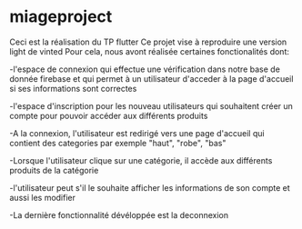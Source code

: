 # miageproject
Ceci est la réalisation du TP flutter
Ce projet vise à reproduire une version light de vinted
Pour cela, nous avont réalisée certaines fonctionalités dont:

-l'espace de connexion qui effectue une vérification dans notre base de donnée firebase et qui permet à un utilisateur d'acceder à la page d'accueil si ses informations sont correctes

-l'espace d'inscription pour les nouveau utilisateurs qui souhaitent créer un compte pour pouvoir accéder aux différents produits

-A la connexion, l'utilisateur est redirigé vers une page d'accueil qui contient des categories par exemple "haut", "robe", "bas"

-Lorsque l'utilisateur clique sur une catégorie, il accède aux différents produits de la catégorie

-l'utilisateur peut s'il le souhaite afficher les informations de son compte et aussi les modifier

-La dernière fonctionnalité dévéloppée est la deconnexion
